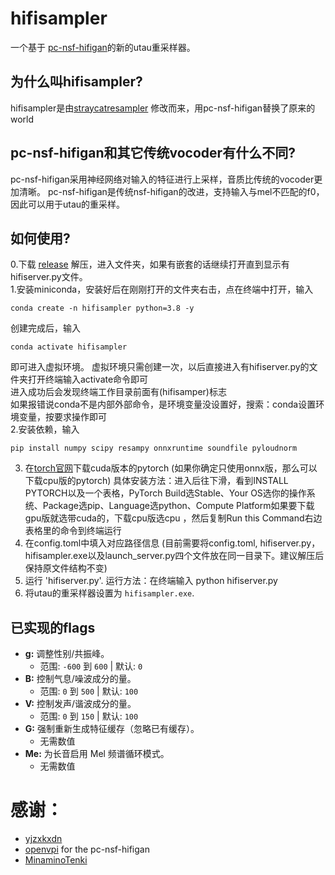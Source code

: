 # hifisampler
 一个基于 [pc-nsf-hifigan](https://github.com/openvpi/vocoders)的新的utau重采样器。
## 为什么叫hifisampler?
hifisampler是由[straycatresampler](https://github.com/UtaUtaUtau/straycat) 修改而来，用pc-nsf-hifigan替换了原来的world
## pc-nsf-hifigan和其它传统vocoder有什么不同?
pc-nsf-hifigan采用神经网络对输入的特征进行上采样，音质比传统的vocoder更加清晰。
pc-nsf-hifigan是传统nsf-hifigan的改进，支持输入与mel不匹配的f0，因此可以用于utau的重采样。
## 如何使用? 
0.下载 [release](https://github.com/mtfotto/hifimisampler/releases) 解压，进入文件夹，如果有嵌套的话继续打开直到显示有hifiserver.py文件。         
1.安装miniconda，安装好后在刚刚打开的文件夹右击，点在终端中打开，输入      
```
conda create -n hifisampler python=3.8 -y
```
创建完成后，输入     
```
conda activate hifisampler
```
即可进入虚拟环境。  虚拟环境只需创建一次，以后直接进入有hifiserver.py的文件夹打开终端输入activate命令即可      
进入成功后会发现终端工作目录前面有(hifisamper)标志      
如果报错说conda不是内部外部命令，是环境变量没设置好，搜索：conda设置环境变量，按要求操作即可      
2.安装依赖，输入     
```
pip install numpy scipy resampy onnxruntime soundfile pyloudnorm
```
3. 在[torch官网](https://pytorch.org/)下载cuda版本的pytorch (如果你确定只使用onnx版，那么可以下载cpu版的pytorch)
具体安装方法：进入后往下滑，看到INSTALL PYTORCH以及一个表格，PyTorch Build选Stable、Your OS选你的操作系统、Package选pip、Language选python、Compute Platform如果要下载gpu版就选带cuda的，下载cpu版选cpu ，然后复制Run this Command右边表格里的命令到终端运行
4. 在config.toml中填入对应路径信息 (目前需要将config.toml, hifiserver.py，hifisampler.exe以及launch_server.py四个文件放在同一目录下。建议解压后保持原文件结构不变)
5. 运行 'hifiserver.py'. 运行方法：在终端输入 python hifiserver.py
6. 将utau的重采样器设置为 `hifisampler.exe`.
## 已实现的flags

* **g:** 调整性别/共振峰。
    * 范围: `-600` 到 `600` | 默认: `0`
* **B:** 控制气息/噪波成分的量。
    * 范围: `0` 到 `500` | 默认: `100`
* **V:** 控制发声/谐波成分的量。
    * 范围: `0` 到 `150` | 默认: `100`
* **G:** 强制重新生成特征缓存（忽略已有缓存）。
    * 无需数值
* **Me:** 为长音启用 Mel 频谱循环模式。
    * 无需数值

# 感谢：
- [yjzxkxdn](https://github.com/yjzxkxdn)
- [openvpi](https://github.com/openvpi) for the pc-nsf-hifigan
- [MinaminoTenki](https://github.com/Lanhuace-Wan)
